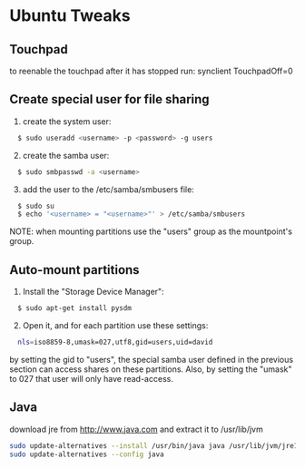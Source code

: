 Ubuntu Tweaks
==============

Touchpad
---------

to reenable the touchpad after it has stopped run:
  synclient TouchpadOff=0

Create special user for file sharing
-------------------------------------

1. create the system user: 

```bash
  $ sudo useradd <username> -p <password> -g users
```

2. create the samba user:

```bash
  $ sudo smbpasswd -a <username>
```

3. add the user to the /etc/samba/smbusers file:

```bash  
  $ sudo su
  $ echo '<username> = "<username>"' > /etc/samba/smbusers
```

NOTE: when mounting partitions use the "users" group as the mountpoint's group.

Auto-mount partitions
-----------------------

1. Install the "Storage Device Manager":

```bash
  $ sudo apt-get install pysdm
```

2. Open it, and for each partition use these settings:

```bash
  nls=iso8859-8,umask=027,utf8,gid=users,uid=david
```

  by setting the gid to "users", the special samba user defined in the previous section
  can access shares on these partitions. Also, by setting the "umask" to 027 that user
  will only have read-access.

Java
-----

download jre from http://www.java.com and extract it to /usr/lib/jvm

```bash
sudo update-alternatives --install /usr/bin/java java /usr/lib/jvm/jre1.7.0_05/bin/java 2
sudo update-alternatives --config java
```
